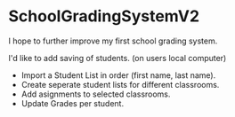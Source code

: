 # SchoolGradingSystemV2

I hope to further improve my first school grading system.

I'd like to add saving of students. (on users local computer)
- Import a Student List in order (first name, last name).
- Create seperate student lists for different classrooms.
- Add asignments to selected classrooms.
- Update Grades per student.
